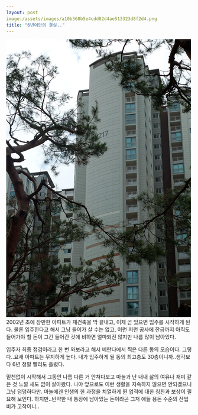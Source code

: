 ```yaml
---
layout: post
image:/assets/images/a10b368b5e4cdd82d4ae513323d8f2d4.png
title: "6년여만의 결실.."
---
```


![image](/assets/images/a10b368b5e4cdd82d4ae513323d8f2d4.png)
2002년 초에 장만한 아파트가 재건축을 막 끝내고, 이제 곧 있으면 입주를 시작하게 된다. 물론 입주한다고 해서 그냥 들어가 살 수는 없고, 이런 저런 공사에 잔금까지 아직도 들어가야 할 돈이 그간 들어간 것에 비하면 얼마되진 않지만 나름 많이 남아있다.

입주자 최종 점검이라고 한 번 와보라고 해서 베란다에서 찍은 다른 동의 모습이다. 그렇다..요새 아파트는 무지하게 높다. 내가 입주하게 될 동의 최고층도 30층이니까..생각보다 6년 정말 빨리도 흘렀다.

밑천없이 시작해서 그동안 나름 다른 거 안쳐다보고 마눌과 난 내내 삶의 여유나 재미 같은 것 느낄 새도 없이 살아왔다. 나야 앞으로도 이런 생활을 지속하지 않으면 안되겠으니 그냥 덤덤하다만. 마눌에겐 인생의 한 과정을 치열하게 뛴 업적에 대한 칭찬과 보상이 필요해 보인다. 하지만..빈약한 내 통장에 남아있는 돈이라곤 그저 애들 용돈 수준의 잔업비가 고작이니..


